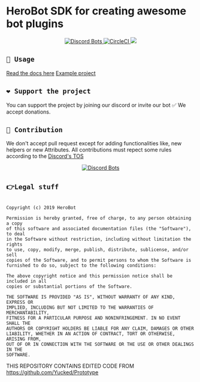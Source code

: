 ﻿# HeroBot SDK for creating awesome bot plugins
<p align="center">
  <a href="https://discordbots.org/bot/491673480006205461">
	<img src="https://discordbots.org/api/widget/servers/491673480006205461.svg" alt="Discord Bots" />
  </a>
  <a href="https://circleci.com/gh/MatthieuCoder/HeroBot.Common">
	<img src="https://circleci.com/gh/MatthieuCoder/HeroBot.Common.svg?style=svg" alt="CircleCI" />
  </a>
  <img src="https://github.com/MatthieuCoder/HeroBot.Common/raw/master/Images/LogoWork.png" />
</p>

## `🤞 Usage`

[Read the docs here](https://github.com/MatthieuCoder/HeroBot.Common/wiki)
[Example project]()

## `❤ Support the project`
You can support the project by joining our discord or invite our bot ✅ We accept donations.

## `🚀 Contribution`
We don't accept pull request except for adding functionalities like, new helpers or new Attributes.
All contributions must repect some rules according to the [Discord's TOS](https://discordapp.com/terms)

<p align="center">
  <a href="https://discordbots.org/bot/491673480006205461">
	<img src="https://discordbots.org/api/widget/491673480006205461.svg" alt="Discord Bots" />
  </a>
</p>

## `👉Legal stuff`
```MIT License

Copyright (c) 2019 HeroBot

Permission is hereby granted, free of charge, to any person obtaining a copy
of this software and associated documentation files (the "Software"), to deal
in the Software without restriction, including without limitation the rights
to use, copy, modify, merge, publish, distribute, sublicense, and/or sell
copies of the Software, and to permit persons to whom the Software is
furnished to do so, subject to the following conditions:

The above copyright notice and this permission notice shall be included in all
copies or substantial portions of the Software.

THE SOFTWARE IS PROVIDED "AS IS", WITHOUT WARRANTY OF ANY KIND, EXPRESS OR
IMPLIED, INCLUDING BUT NOT LIMITED TO THE WARRANTIES OF MERCHANTABILITY,
FITNESS FOR A PARTICULAR PURPOSE AND NONINFRINGEMENT. IN NO EVENT SHALL THE
AUTHORS OR COPYRIGHT HOLDERS BE LIABLE FOR ANY CLAIM, DAMAGES OR OTHER
LIABILITY, WHETHER IN AN ACTION OF CONTRACT, TORT OR OTHERWISE, ARISING FROM,
OUT OF OR IN CONNECTION WITH THE SOFTWARE OR THE USE OR OTHER DEALINGS IN THE
SOFTWARE.
```
THIS REPOSITORY CONTAINS EDITED CODE FROM https://github.com/Yucked/Prototype